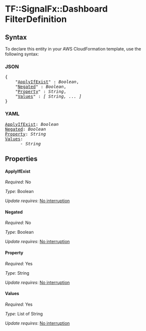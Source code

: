 # TF::SignalFx::Dashboard FilterDefinition

## Syntax

To declare this entity in your AWS CloudFormation template, use the following syntax:

### JSON

<pre>
{
    "<a href="#applyifexist" title="ApplyIfExist">ApplyIfExist</a>" : <i>Boolean</i>,
    "<a href="#negated" title="Negated">Negated</a>" : <i>Boolean</i>,
    "<a href="#property" title="Property">Property</a>" : <i>String</i>,
    "<a href="#values" title="Values">Values</a>" : <i>[ String, ... ]</i>
}
</pre>

### YAML

<pre>
<a href="#applyifexist" title="ApplyIfExist">ApplyIfExist</a>: <i>Boolean</i>
<a href="#negated" title="Negated">Negated</a>: <i>Boolean</i>
<a href="#property" title="Property">Property</a>: <i>String</i>
<a href="#values" title="Values">Values</a>: <i>
      - String</i>
</pre>

## Properties

#### ApplyIfExist

_Required_: No

_Type_: Boolean

_Update requires_: [No interruption](https://docs.aws.amazon.com/AWSCloudFormation/latest/UserGuide/using-cfn-updating-stacks-update-behaviors.html#update-no-interrupt)

#### Negated

_Required_: No

_Type_: Boolean

_Update requires_: [No interruption](https://docs.aws.amazon.com/AWSCloudFormation/latest/UserGuide/using-cfn-updating-stacks-update-behaviors.html#update-no-interrupt)

#### Property

_Required_: Yes

_Type_: String

_Update requires_: [No interruption](https://docs.aws.amazon.com/AWSCloudFormation/latest/UserGuide/using-cfn-updating-stacks-update-behaviors.html#update-no-interrupt)

#### Values

_Required_: Yes

_Type_: List of String

_Update requires_: [No interruption](https://docs.aws.amazon.com/AWSCloudFormation/latest/UserGuide/using-cfn-updating-stacks-update-behaviors.html#update-no-interrupt)

